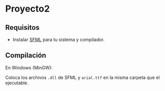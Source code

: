 # Proyecto2
## Requisitos

- Instalar [SFML](https://www.sfml-dev.org/download.php) para tu sistema y compilador.

## Compilación

En Windows (MinGW):

Coloca los archivos `.dll` de SFML y `arial.ttf` en la misma carpeta que el ejecutable.
